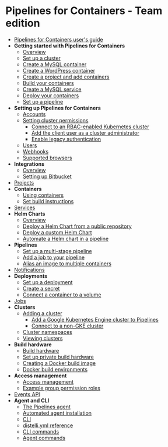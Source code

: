 # Pipelines for Containers - Team edition

* [Pipelines for Containers user's guide](./index.html)
* **Getting started with Pipelines for Containers**
    * [Overview](./gs_overview.html)
    * [Set up a cluster](./gs_cluster_set_up.html)
    * [Create a MySQL container](./gs_create_mysql_container.html)
    * [Create a WordPress container](./gs_create_wordpress_container.html)
    * [Create a project and add containers](./gs_create_project.html)
    * [Build your containers](./gs_build_containers.html)
    * [Create a MySQL service](./gs_create_mysql_service.html)
    * [Deploy your containers](./gs_deploy_containers.html)
    * [Set up a pipeline](./gs_pipeline_set_up.html)
* **Setting up Pipelines for Containers**
    * [Accounts](./account.md)
    * [Setting cluster permissions](./cluster-set-permissions.html)
       * [Connect to an RBAC-enabled Kubernetes cluster](./pfc_permissions_kube_rbac.html)
       * [Add the client user as a cluster administrator](./pfc_permissions_add_client_user.html)
       * [Enable legacy authentication](./pfc_permissions_legacy_auth.html)   
    * [Users](./users.md)
    * [Webhooks](./webhook.html)
    * [Supported browsers](./pfc_supported_browsers.html)
* **Integrations**
    * [Overview](./integrate.html)
    * [Setting up Bitbucket](./bitbucket.html)
* [Projects](./project.html)
* **Containers**
    * [Using containers](./container.html)
    * [Set build instructions](./container_build_instructions.html)
* [Services](./pfc_services.html) 
* **Helm Charts**
    * [Overview](./helm-overview.html)
    * [Deploy a Helm Chart from a public repository](./helm-chart.html)
    * [Deploy a custom Helm Chart](./helm-chart-custom.html)
    * [Automate a Helm chart in a pipeline](./helm-pipeline.html)
* **Pipelines**
    * [Set up a multi-stage pipeline](./pipeline-set-up.html)
    * [Add a job to your pipeline](./pipeline-add-job.html)
    * [Alias an image to multiple containers](./alias-map.html)
* [Notifications](./notification.html)
* **Deployments**
    * [Set up a deployment](./deployment-set-up.html) 
    * [Create a secret](./pfc_secrets.html)
    * [Connect a container to a volume](./pfc_volumes.html)  
* [Jobs](./job.html)
* **Clusters**
    * [Adding a cluster](./cluster-add.html)
       * [Add a Google Kubernetes Engine cluster to Pipelines](./pfc_add_gke_cluster.md)
       * [Connect to a non-GKE cluster](./pfc_connect_non_gke_cluster.md) 
    * [Cluster namespaces](./cluster-namespace.html)
    * [Viewing clusters](./cluster-view.html)
* **Build hardware**
    * [Build hardware](./build-hardware.html)
    * [Set up private build hardware](./pfc_set_up_server.html)
    * [Creating a Docker build image](./docker-build-image.html)
    * [Docker build environments](./build-environment.html)
* **Access management**
    * [Access management](./group.html)
    * [Example group permission roles](./group-example.html)
* [Events API](./pfc_events_api.html)    
* **Agent and CLI**
    * [The Pipelines agent](./agent.html)
    * [Automated agent installation](./agent-automate.html)
    * [CLI](./cli.html)
    * [distelli.yml reference](./distelliyml.html)
    * [CLI commands](./cli-command.html)
    * [Agent commands](./agent-command.html)

